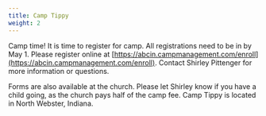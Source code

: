 ```yaml
---
title: Camp Tippy
weight: 2
---
```


Camp time! It is time to register for camp. All registrations need to be in by May 1. Please register online at  [https://abcin.campmanagement.com/enroll](https://abcin.campmanagement.com/enroll). Contact Shirley Pittenger for more information or questions.


Forms are also available at the church. Please let Shirley know if you have a child going, as the church pays half of the camp fee. Camp Tippy is located in North Webster, Indiana.